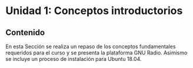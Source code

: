 # Unidad 1: Conceptos introductorios

## Contenido
En esta Sección se realiza un repaso de los conceptos fundamentales requeridos para el curso y se presenta la plataforma GNU Radio. Asimismo se incluye un proceso de instalación para Ubuntu 18.04. 
